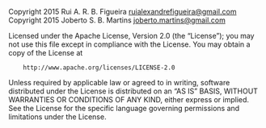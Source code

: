 Copyright 2015 Rui A. R. B. Figueira <ruialexandrefigueira@gmail.com><br>
Copyright 2015 Joberto S. B. Martins <joberto.martins@gmail.com>

Licensed under the Apache License, Version 2.0 (the “License”);
you may not use this file except in compliance with the License.
You may obtain a copy of the License at 

        http://www.apache.org/licenses/LICENSE-2.0

Unless required by applicable law or agreed to in writing, software
distributed under the License is distributed on an “AS IS” BASIS,
WITHOUT WARRANTIES OR CONDITIONS OF ANY KIND, either express or implied.
See the License for the specific language governing permissions and
limitations under the License.
